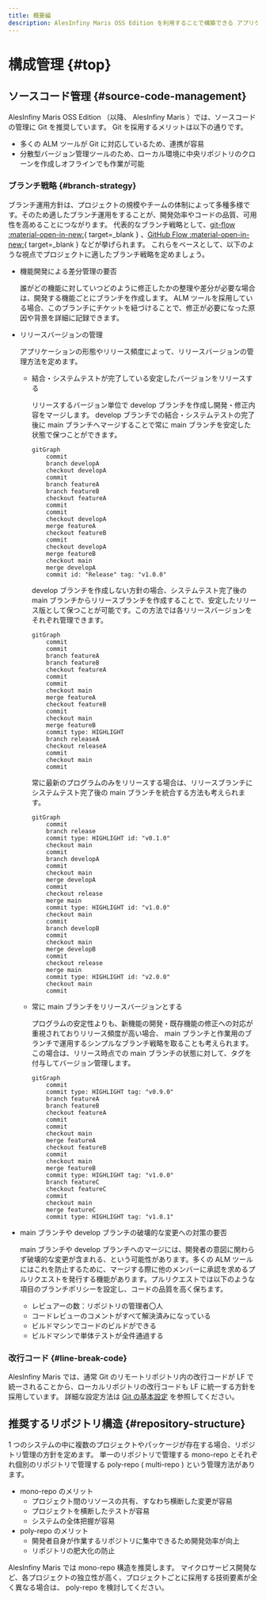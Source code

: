 ```yaml
---
title: 概要編
description: AlesInfiny Maris OSS Edition を利用することで構築できる アプリケーションの概要を説明します。
---
```


# 構成管理 {#top}

## ソースコード管理 {#source-code-management}

AlesInfiny Maris OSS Edition （以降、 AlesInfiny Maris ）では、ソースコードの管理に Git を推奨しています。 Git を採用するメリットは以下の通りです。

- 多くの ALM ツールが Git に対応しているため、連携が容易
- 分散型バージョン管理ツールのため、ローカル環境に中央リポジトリのクローンを作成しオフラインでも作業が可能

### ブランチ戦略 {#branch-strategy}

<!-- textlint-disable ja-technical-writing/sentence-length -->

ブランチ運用方針は、プロジェクトの規模やチームの体制によって多種多様です。そのため適したブランチ運用をすることが、開発効率やコードの品質、可用性を高めることにつながります。
代表的なブランチ戦略として、[git-flow :material-open-in-new:](https://nvie.com/posts/a-successful-git-branching-model/){ target=_blank }
 、[GitHub Flow :material-open-in-new:](https://docs.github.com/ja/get-started/quickstart/github-flow){ target=_blank } などが挙げられます。
これらをベースとして、以下のような視点でプロジェクトに適したブランチ戦略を定めましょう。

<!-- textlint-enable ja-technical-writing/sentence-length -->

- 機能開発による差分管理の要否

    誰がどの機能に対していつどのように修正したかの整理や差分が必要な場合は、開発する機能ごとにブランチを作成します。 ALM ツールを採用している場合、このブランチにチケットを紐づけることで、修正が必要になった原因や背景を詳細に記録できます。

- リリースバージョンの管理

    アプリケーションの形態やリリース頻度によって、リリースバージョンの管理方法を定めます。  

    - 結合・システムテストが完了している安定したバージョンをリリースする

        リリースするバージョン単位で develop ブランチを作成し開発・修正内容をマージします。 develop ブランチでの結合・システムテストの完了後に main ブランチへマージすることで常に main ブランチを安定した状態で保つことができます。

        ```mermaid
        gitGraph
            commit
            branch developA
            checkout developA
            commit
            branch featureA
            branch featureB
            checkout featureA
            commit
            commit
            checkout developA
            merge featureA
            checkout featureB
            commit
            checkout developA
            merge featureB
            checkout main
            merge developA
            commit id: "Release" tag: "v1.0.0"
        ```

        develop ブランチを作成しない方針の場合、システムテスト完了後の main ブランチからリリースブランチを作成することで、安定したリリース版として保つことが可能です。この方法では各リリースバージョンをそれぞれ管理できます。

        ```mermaid
        gitGraph
            commit
            commit
            branch featureA
            branch featureB
            checkout featureA
            commit
            commit
            checkout main
            merge featureA
            checkout featureB
            commit
            checkout main
            merge featureB
            commit type: HIGHLIGHT
            branch releaseA
            checkout releaseA
            commit
            checkout main
            commit
        ```

        常に最新のプログラムのみをリリースする場合は、リリースブランチにシステムテスト完了後の main ブランチを統合する方法も考えられます。

        ```mermaid
        gitGraph
            commit
            branch release
            commit type: HIGHLIGHT id: "v0.1.0"
            checkout main
            commit
            branch developA
            commit
            checkout main
            merge developA
            commit
            checkout release
            merge main
            commit type: HIGHLIGHT id: "v1.0.0"
            checkout main
            commit
            branch developB
            commit
            checkout main
            merge developB
            commit
            checkout release
            merge main
            commit type: HIGHLIGHT id: "v2.0.0"
            checkout main
            commit
        ```

    - 常に main ブランチをリリースバージョンとする

        プログラムの安定性よりも、新機能の開発・既存機能の修正への対応が重視されておりリリース頻度が高い場合、 main ブランチと作業用のブランチで運用するシンプルなブランチ戦略を取ることも考えられます。この場合は、リリース時点での main ブランチの状態に対して、タグを付与してバージョン管理します。

        ```mermaid
        gitGraph
            commit
            commit type: HIGHLIGHT tag: "v0.9.0"
            branch featureA
            branch featureB
            checkout featureA
            commit
            commit
            checkout main
            merge featureA
            checkout featureB
            commit
            checkout main
            merge featureB
            commit type: HIGHLIGHT tag: "v1.0.0"
            branch featureC
            checkout featureC
            commit
            checkout main
            merge featureC
            commit type: HIGHLIGHT tag: "v1.0.1"
        ```

- main ブランチや develop ブランチの破壊的な変更への対策の要否

    main ブランチや develop ブランチへのマージには、開発者の意図に関わらず破壊的な変更が含まれる、という可能性があります。多くの ALM ツールにはこれを防止するために、マージする際に他のメンバーに承認を求めるプルリクエストを発行する機能があります。プルリクエストでは以下のような項目のブランチポリシーを設定し、コードの品質を高く保ちます。

    - レビュアーの数：リポジトリの管理者〇人
    - コードレビューのコメントがすべて解決済みになっている
    - ビルドマシンでコードのビルドができる
    - ビルドマシンで単体テストが全件通過する

### 改行コード {#line-break-code}

AlesInfiny Maris では、通常 Git のリモートリポジトリ内の改行コードが LF で統一されることから、ローカルリポジトリの改行コードも LF に統一する方針を採用しています。
詳細な設定方法は [Git の基本設定](../../guidebooks/git/git-settings.md#line-break-code) を参照してください。

## 推奨するリポジトリ構造 {#repository-structure}

1 つのシステムの中に複数のプロジェクトやパッケージが存在する場合、リポジトリ管理の方針を定めます。
単一のリポジトリで管理する mono-repo とそれぞれ個別のリポジトリで管理する poly-repo ( multi-repo ) という管理方法があります。

- mono-repo のメリット
    - プロジェクト間のリソースの共有、すなわち横断した変更が容易
    - プロジェクトを横断したテストが容易
    - システムの全体把握が容易
- poly-repo のメリット
    - 開発者自身が作業するリポジトリに集中できるため開発効率が向上  
    - リポジトリの肥大化の防止

AlesInfiny Maris では mono-repo 構造を推奨します。
マイクロサービス開発など、各プロジェクトの独立性が高く、プロジェクトごとに採用する技術要素が全く異なる場合は、 poly-repo を検討してください。
